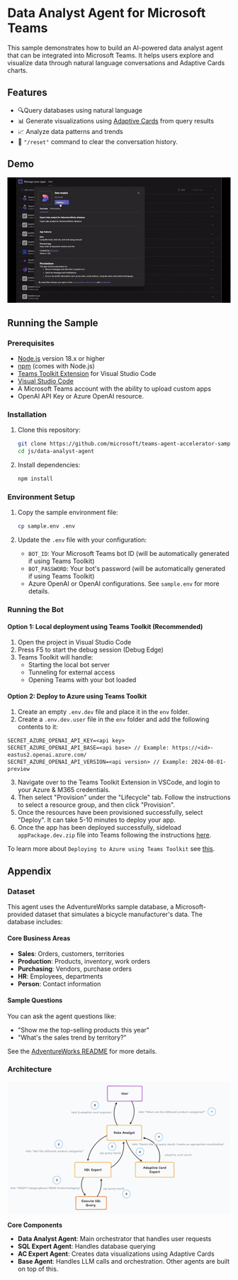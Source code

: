 # Data Analyst Agent for Microsoft Teams

This sample demonstrates how to build an AI-powered data analyst agent that can be integrated into Microsoft Teams. It helps users explore and visualize data through natural language conversations and Adaptive Cards charts.

## Features
- 🔍Query databases using natural language
- 📊 Generate visualizations using [Adaptive Cards](https://adaptivecards.microsoft.com/?topic=welcome) from query results
- 📈 Analyze data patterns and trends
- 🔄 `"/reset"` command to clear the conversation history.

## Demo

![Data Analyst Agent Demo](assets/demo.gif)

## Running the Sample

### Prerequisites
- [Node.js](https://nodejs.org/) version 18.x or higher
- [npm](https://www.npmjs.com/) (comes with Node.js)
- [Teams Toolkit Extension](https://marketplace.visualstudio.com/items?itemName=TeamsDevApp.ms-teams-vscode-extension) for Visual Studio Code
- [Visual Studio Code](https://code.visualstudio.com/)
- A Microsoft Teams account with the ability to upload custom apps
- OpenAI API Key or Azure OpenAI resource.

### Installation
1. Clone this repository:
   ```bash
   git clone https://github.com/microsoft/teams-agent-accelerator-samples
   cd js/data-analyst-agent
   ```

2. Install dependencies:
   ```bash
   npm install
   ```

### Environment Setup
1. Copy the sample environment file:
   ```bash
   cp sample.env .env
   ```

2. Update the `.env` file with your configuration:
   - `BOT_ID`: Your Microsoft Teams bot ID (will be automatically generated if using Teams Toolkit)
   - `BOT_PASSWORD`: Your bot's password (will be automatically generated if using Teams Toolkit)
   - Azure OpenAI or OpenAI configurations. See `sample.env` for more details.

### Running the Bot

#### Option 1: Local deployment using Teams Toolkit (Recommended)
1. Open the project in Visual Studio Code
2. Press F5 to start the debug session (Debug Edge)
3. Teams Toolkit will handle:
   - Starting the local bot server
   - Tunneling for external access
   - Opening Teams with your bot loaded


#### Option 2: Deploy to Azure using Teams Toolkit
1. Create an empty `.env.dev` file and place it in the `env` folder.
2. Create a `.env.dev.user` file in the `env` folder and add the following contents to it:

```
SECRET_AZURE_OPENAI_API_KEY=<api key>
SECRET_AZURE_OPENAI_API_BASE=<api base> // Example: https://<id>-eastus2.openai.azure.com/
SECRET_AZURE_OPENAI_API_VERSION=<api version> // Example: 2024-08-01-preview
```

3. Navigate over to the Teams Toolkit Extension in VSCode, and login to your Azure & M365 credentials.
4. Then select "Provision" under the "Lifecycle" tab. Follow the instructions to select a resource group, and then click "Provision".
5. Once the resources have been provisioned successfully, select "Deploy". It can take 5-10 minutes to deploy your app.
6. Once the app has been deployed successfully, sideload `appPackage.dev.zip` file into Teams following the instructions [here](https://learn.microsoft.com/en-us/microsoftteams/platform/concepts/deploy-and-publish/apps-upload).

To learn more about `Deploying to Azure using Teams Toolkit` see [this](https://learn.microsoft.com/en-us/microsoftteams/platform/toolkit/provision).

## Appendix

### Dataset
This agent uses the AdventureWorks sample database, a Microsoft-provided dataset that simulates a bicycle manufacturer's data. The database includes:

#### Core Business Areas
- **Sales**: Orders, customers, territories
- **Production**: Products, inventory, work orders
- **Purchasing**: Vendors, purchase orders
- **HR**: Employees, departments
- **Person**: Contact information

#### Sample Questions
You can ask the agent questions like:
- "Show me the top-selling products this year"
- "What's the sales trend by territory?"

See the [AdventureWorks README](src/data/README.md) for more details.

### Architecture
![Data Analyst Agent Architecture](assets/architecture-diagram.png)

**Core Components**
  - __Data Analyst Agent__: Main orchestrator that handles user requests
  - __SQL Expert Agent__: Handles database querying
  - __AC Expert Agent__: Creates data visualizations using Adaptive Cards
  - __Base Agent__: Handles LLM calls and orchestration. Other agents are built on top of this.


<!-- TODO: ## Evaluation System
- Judges Overview
- Evaluation Criteria
- Scoring System -->